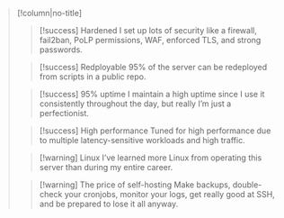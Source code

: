 >[!column|no-title]
>> [!success] Hardened
>> I set up lots of security like a firewall, fail2ban, PoLP permissions, WAF, enforced TLS, and strong passwords.
>
>> [!success] Redployable
>> 95% of the server can be redeployed from scripts in a public repo.
>
>> [!success] 95% uptime
>> I maintain a high uptime since I use it consistently throughout the day, but really I’m just a perfectionist.
>
>> [!success] High performance
>> Tuned for high performance due to multiple latency-sensitive workloads and high traffic.
>
>> [!warning] Linux
>> I’ve learned more Linux from operating this server than during my entire career.
>
>> [!warning] The price of self-hosting
>> Make backups, double-check your cronjobs, monitor your logs, get really good at SSH, and be prepared to lose it all anyway.

 